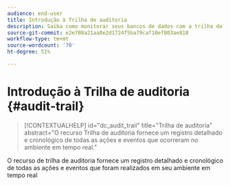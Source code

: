 ```yaml
---
audience: end-user
title: Introdução à Trilha de auditoria
description: Saiba como monitorar seus bancos de dados com a trilha de auditoria
source-git-commit: e2e708a21aa0e2d1724f5ba79caf10ef803ae818
workflow-type: tm+mt
source-wordcount: '70'
ht-degree: 51%

---
```


# Introdução à Trilha de auditoria {#audit-trail}


>[!CONTEXTUALHELP]
>id="dc_audit_trail"
>title="Trilha de auditoria"
>abstract="O recurso Trilha de auditoria fornece um registro detalhado e cronológico de todas as ações e eventos que ocorreram no ambiente em tempo real."

O recurso de trilha de auditoria fornece um registro detalhado e cronológico de todas as ações e eventos que foram realizados em seu ambiente em tempo real